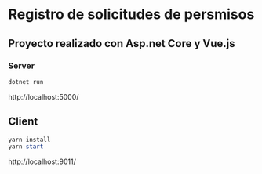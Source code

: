 # Registro de solicitudes de persmisos

## Proyecto realizado con Asp.net Core y Vue.js


### Server

```powershell
dotnet run
```
http://localhost:5000/

## Client
```powershell
yarn install
yarn start
```
http://localhost:9011/
